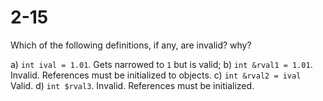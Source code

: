 # 2-15

Which of the following definitions, if any, are invalid? why?

a) `int ival = 1.01`. Gets narrowed to `1` but is valid;
b) `int &rval1 = 1.01`. Invalid. References must be initialized to objects.
c) `int &rval2 = ival` Valid. 
d) `int $rval3`. Invalid. References must be initialized.